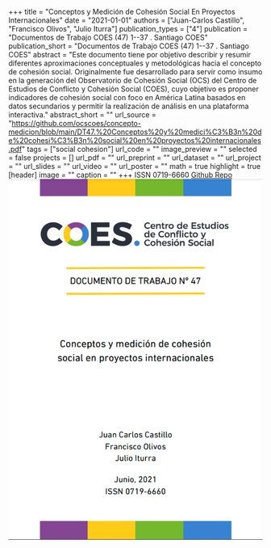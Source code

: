 +++
title = "Conceptos y Medición de Cohesión Social En Proyectos Internacionales"
date = "2021-01-01"
authors = ["Juan-Carlos Castillo", "Francisco Olivos", "Julio Iturra"]
publication_types = ["4"]
publication = "Documentos de Trabajo COES (47) 1--37 . Santiago COES"
publication_short = "Documentos de Trabajo COES (47) 1--37 . Santiago COES"
abstract = "Este documento tiene por objetivo describir y resumir diferentes aproximaciones conceptuales y metodológicas hacia el concepto de cohesión social. Originalmente fue desarrollado para servir como insumo en la generación del Observatorio de Cohesión Social (OCS) del Centro de Estudios de Conflicto y Cohesión Social (COES), cuyo objetivo es proponer indicadores de cohesión social con foco en América Latina basados en datos secundarios y permitir la realización de análisis en una plataforma interactiva."
abstract_short = ""
url_source = "https://github.com/ocscoes/concepto-medicion/blob/main/DT47.%20Conceptos%20y%20medici%C3%B3n%20de%20cohesi%C3%B3n%20social%20en%20proyectos%20internacionales.pdf"
tags = ["social cohesion"]
url_code = ""
image_preview = ""
selected = false
projects = []
url_pdf = ""
url_preprint = ""
url_dataset = ""
url_project = ""
url_slides = ""
url_video = ""
url_poster = ""
math = true
highlight = true
[header]
image = ""
caption = ""
+++
ISSN 0719-6660 [Github Repo](https://github.com/ocscoes/concepto-medicion) ![](https://raw.githubusercontent.com/ocscoes/concepto-medicion/main/portada.png)

